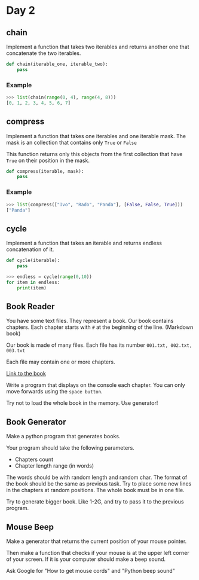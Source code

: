 # Day 2

## chain

Implement a function that takes two iterables and returns another one that concatenate the two iterables. 


```python
def chain(iterable_one, iterable_two):
    pass
```

### Example

```python
>>> list(chain(range(0, 4), range(4, 8)))
[0, 1, 2, 3, 4, 5, 6, 7]
```

## compress

Implement a function that takes one iterables and one iterable mask. The mask is an collection that contains only ``True`` or ``False``

This function returns only this objects from the first collection that have ``True`` on their position in the mask.


```python
def compress(iterable, mask):
    pass
```

### Example

```python
>>> list(compress(["Ivo", "Rado", "Panda"], [False, False, True]))
["Panda"]
```

## cycle

Implement a function that takes an iterable and returns endless concatenation of it.


```python
def cycle(iterable):
    pass
```

```python
>>> endless = cycle(range(0,10))
for item in endless:
    print(item)
```

## Book Reader
You have some text files. They represent a book. Our book contains chapters. Each chapter starts with ``#`` at the beginning of the line. (Markdown book)

Our book is made of many files. Each file has its number ``001.txt, 002.txt, 003.txt``

Each file may contain one or more chapters.

[Link to the book](Book.zip)

Write a program that displays on the console each chapter. You can only move forwards using the ``space button``.

Try not to load the whole book in the memory. Use generator!

## Book Generator
Make a python program that generates books.

Your program should take the following parameters.

- Chapters count
- Chapter length range (in words)

The words should be with random length and random char. The format of the book should be the same as previous task. Try to place some new lines in the chapters at random positions. The whole book must be in one file.


Try to generate bigger book. Like 1-2G, and try to pass it to the previous program.

## Mouse Beep
Make a generator that returns the current position of your mouse pointer.

Then make a function that checks if your mouse is at the upper left corner of your screen. If it is your computer should make a beep sound.

Ask Google for "How to get mouse cords" and "Python beep sound" 